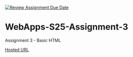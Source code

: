 [![Review Assignment Due Date](https://classroom.github.com/assets/deadline-readme-button-22041afd0340ce965d47ae6ef1cefeee28c7c493a6346c4f15d667ab976d596c.svg)](https://classroom.github.com/a/dtnQoQgg)
# WebApps-S25-Assignment-3
Assignment 3 - Basic HTML 

[Hosted URL](https://44-563-webapps-s25.github.io/44563-webapps-s25-assignment3-Chaithanyareddypailla/)

